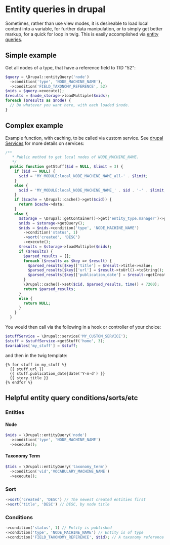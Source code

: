 # Entity queries in drupal

Sometimes, rather than use view modes, it is desireable to load local content into a variable, for further data manipulation, or to simply get better markup, for a quick for loop in twig. This is easily accomplished via [entity queries](https://api.drupal.org/api/drupal/core%21lib%21Drupal.php/function/Drupal%3A%3AentityQuery/8.6.x).

## Simple example

Get all nodes of a type, that have a reference field to TID "52":

```php
$query = \Drupal::entityQuery('node')
  ->condition('type', 'NODE_MACHINE_NAME'),
  ->condition('FIELD_TAXONOMY_REFERENCE', 52)
$nids = $query->execute();
$results = $node_storage->loadMultiple($nids);
foreach ($results as $node) {
  // Do whatever you want here, with each loaded $node.
}
```

## Complex example

Example function, with caching, to be called via custom service. See [drupal Services](drupal-services.md) for more details on services:

```php
/**
   * Public method to get local nodes of NODE_MACHINE_NAME.
   */
  public function getStuff($id = NULL, $limit = 3) {
    if ($id == NULL) {
      $cid = 'MY_MODULE:local_NODE_MACHINE_NAME_all-' . $limit;
    }
    else {
      $cid = 'MY_MODULE:local_NODE_MACHINE_NAME_' . $id . '-' . $limit;
    }
    if ($cache = \Drupal::cache()->get($cid)) {
      return $cache->data;
    }
    else {
      $storage = \Drupal::getContainer()->get('entity_type.manager')->getStorage('node');
      $nids = $storage->getQuery();
      $nids = $nids->condition('type', 'NODE_MACHINE_NAME')
        ->condition('status', 1)
        ->sort('created', 'DESC')
        ->execute();
      $results = $storage->loadMultiple($nids);
      if ($results) {
        $parsed_results = [];
        foreach ($results as $key => $result) {
          $parsed_results[$key]['title'] = $result->title->value;
          $parsed_results[$key]['url'] = $result->toUrl()->toString();
          $parsed_results[$key]['publication_date'] = $result->getCreatedTime();
        }
        \Drupal::cache()->set($cid, $parsed_results, time() + 7200);
        return $parsed_results;
      }
      else {
        return NULL;
      }
    }
  }
```

You would then call via the following in a hook or controller of your choice:

```php
$stuffService = \Drupal::service('MY_CUSTOM_SERVICE');
$stuff = $stuffService->getStuff('home', 3);
$variables['my_stuff'] = $stuff;
```

and then in the twig template:

```twig
{% for stuff in my_stuff %}
  {{ stuff.url }}
  {{ stuff.publication_date|date('Y-m-d') }}
  {{ story.title }}
{% endfor %}
```

## Helpful entity query conditions/sorts/etc

### Entities

#### Node

```php
$nids = \Drupal::entityQuery('node')
  ->condition('type', 'NODE_MACHINE_NAME')
  ->execute();
```

#### Taxonomy Term

```php
$tids = \Drupal::entityQuery('taxonomy_term')
  ->condition('vid','VOCABULARY_MACHINE_NAME')
  ->execute();
```

### Sort

```php
->sort('created', 'DESC') // The newest created entities first
->sort('title', 'DESC') // DESC, by node title
```

### Conditions

```php
->condition('status', 1) // Entity is published
->condition('type', 'NODE_MACHINE_NAME') // Entity is of type
->condition('FIELD_TAXONOMY_REFERENCE', $tid); // A taxonomy reference field is equal to $tid (NUM)
```
